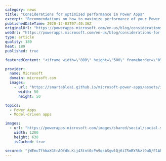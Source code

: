 ```yaml
---
category: news
title: "Considerations for optimized performance in Power Apps"
excerpt: "Recommendations on how to maximize performance of your Power Apps "
publishedDateTime: 2020-12-03T07:40:36Z
originalUrl: "https://powerapps.microsoft.com/en-us/blog/considerations-for-optimized-performance-in-power-apps/"
webUrl: "https://powerapps.microsoft.com/en-us/blog/considerations-for-optimized-performance-in-power-apps/"
type: article
quality: 189
heat: 189
published: true

featuredContent: "<iframe width=\"800\" height=\"500\" frameborder=\"0\" src=\"https://www.youtube.com/embed/jcKoqC9Vfmo\" allow=\"accelerometer; autoplay; encrypted-media; gyroscope; picture-in-picture\" allowfullscreen></iframe>"

provider:
  name: Microsoft
  domain: microsoft.com
  images:
    - url: "https://smartableai.github.io/microsoft-power-apps/assets/images/organizations/microsoft.com-50x50.jpg"
      width: 50
      height: 50

topics:
  - Power Apps
  - Model-driven apps

images:
  - url: "https://powerapps.microsoft.com/images/shared/social/social-share-post-ignite.png"
    width: 1200
    height: 630
    isCached: true

secured: "jWEmu7fhbaXGtrAOfdkLKij43tnt0cPn9qsbSgwlQj6iZ5nBYRkzl9uD/E1AkOr5IYSzXMC/svLMvPA8+bjIf6xtgRTvlBXBcIEnJQ1HpcaBfgu3GN1CyaENepJLXQvWIqo3lpnz/Cjra5Ual6pdDPO5IMZ3DV/vnwuMaCJ1n7QOl0jeatzjNp8UMyaNrQQspwtPD0hutk2qpN0Y7m/fYYbs0aQZr7nxEKNgh7zhAW0VdfPeKayUmHQzSAzjCSPYAeMKsfw4TkskKyz7djLScfUFg42LiF618G/0gxbSqbrRidBveLX1LDFaun7gVswrOy0eI85CJBPDNa0T8URETULHXkHhRal/MSAhMPTmlctj1sC4B8Z+Niyjo/tw+orY1sf0FrFBYpcCrXPgt8LMBrfsAX4Kpusv6nDMf+LUR1H5fV+3jSutogob94jim5pVE0596o1rBSzo5ZR/ePHRYQ==;5oNYoKSx67hvssvXqiFCqg=="
---
```


